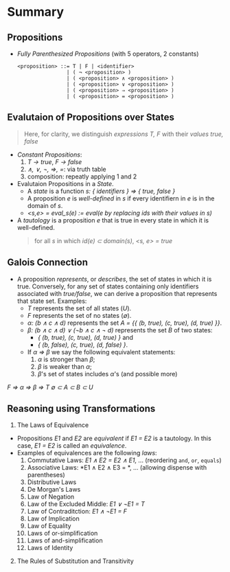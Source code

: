 # Summary

## Propositions

- *Fully Parenthesized Propositions* (with 5 operators, 2 constants)
  ```BNF
  <proposition> ::= T | F | <identifier>
                  | ( ¬ <proposition> )
                  | ( <proposition> ∧ <proposition> )
                  | ( <proposition> ∨ <proposition> )
                  | ( <proposition> ⇒ <proposition> )
                  | ( <proposition> = <proposition> )
  ```

## Evalutaion of Propositions over States

> Here, for clarity, we distinguish *expressions T, F* with their *values true, false*

- *Constant Propositions*:
  1. *T -> true*, *F -> false*
  2. *∧, ∨, ¬, ⇒, =*: via truth table
  3. composition: repeatly applying 1 and 2
- Evalutaion Propositions in a *State*.
  * A *state* is a function *s: { identifiers } => { true, false }*
  * A proposition *e* is *well-defined* in *s* if every identifiern in *e* is in the domain of *s*.
  * *<s,e> = eval_s(e) := eval(e by replacing ids with their values in s)*
- A *tautology* is a proposition *e* that is true in every state in which it is well-defined.
  > for all *s* in which *id(e) ⊂ domain(s)*, *<s, e> = true*

## Galois Connection

- A proposition *represents*, or *describes*, the set of states in which it is true. Conversely, for any set of states containing only identifiers associated with *true/false*, we can derive a proposition that represents that state set. Examples:
  * *T* represents the set of all states (*U*).
  * *F* represents the set of no states (*∅*).
  * *α: (b ∧ c ∧ d)* represents the set *A = {{ (b, true), (c, true), (d, true) }}*.
  * *β: (b ∧ c ∧ d) ∨ (¬b ∧ c ∧ ¬ d)* represents the set *B* of two states:
    - *{ (b, true), (c, true), (d, true) }* and
    - *{ (b, false), (c, true), (d, false) }*.
  * If *α => β* we say the following equivalent statements:
    1. *α* is stronger than *β*;
    2. *β* is weaker than *α*;
    3. *β*'s set of states includes *α*'s (and possible more)

*F => α => β => T*
*∅ ⊂  A ⊂  B ⊂  U*

## Reasoning using Transformations

1. The Laws of Equivalence
  - Propositions *E1* and *E2* are *equivalent* if *E1 = E2* is a tautology. In this case, *E1 = E2* is called an *equivalence*.
  - Examples of equivalences are the following *laws*:
    1. Commutative Laws: *E1 ∧ E2 = E2 ∧ E1*, ... (reordering `and`, `or`, `equals`)
    2. Associative Laws: *E1 ∧ E2 ∧ E3 = *, ... (allowing dispense with parentheses)
    3. Distributive Laws
    4. De Morgan's Laws
    5. Law of Negation
    6. Law of the Excluded Middle: *E1 ∨ ¬E1 = T*
    7. Law of Contraditction: *E1 ∧ ¬E1 = F*
    8. Law of Implication
    9. Law of Equality
    10. Laws of or-simplification
    11. Laws of and-simplification
    12. Laws of Identity
2. The Rules of Substitution and Transitivity
